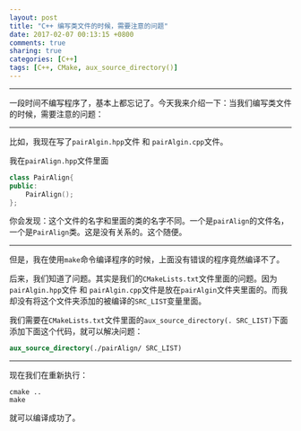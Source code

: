 ```yaml
---
layout: post
title: "C++ 编写类文件的时候，需要注意的问题"
date: 2017-02-07 00:13:15 +0800
comments: true
sharing: true
categories: [C++]
tags: [C++, CMake, aux_source_directory()]
---
```



----------

一段时间不编写程序了，基本上都忘记了。今天我来介绍一下：当我们编写类文件的时候，需要注意的问题：


----------

比如，我现在写了`pairAlgin.hpp`文件 和 `pairAlgin.cpp`文件。

我在`pairAlign.hpp`文件里面

```cpp
class PairAlign{
public:
	PairAlign();
};
```

你会发现：这个文件的名字和里面的类的名字不同。一个是`pairAlign`的文件名，一个是`PairAlign`类。这是没有关系的。这个随便。


----------

但是，我在使用`make`命令编译程序的时候，上面没有错误的程序竟然编译不了。

后来，我们知道了问题。其实是我们的`CMakeLists.txt`文件里面的问题。因为 `pairAlgin.hpp`文件 和 `pairAlgin.cpp`文件是放在`pairAlgin`文件夹里面的。而我却没有将这个文件夹添加的被编译的`SRC_LIST`变量里面。

我们需要在`CMakeLists.txt`文件里面的`aux_source_directory(. SRC_LIST)`下面添加下面这个代码，就可以解决问题：

```cmake
aux_source_directory(./pairAlign/ SRC_LIST)
```


----------

现在我们在重新执行：

```
cmake ..
make
```

就可以编译成功了。
